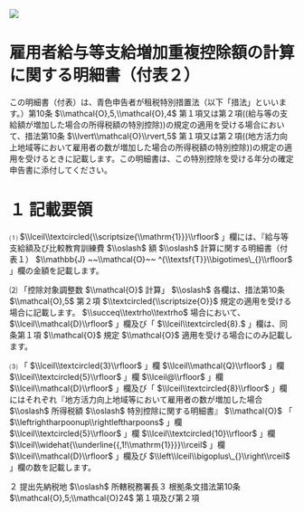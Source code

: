 ![](https://www.nta.go.jp/tmp/adc0c382-fda8-43e6-9c0c-f8ea807031ec/images/0d23ade7ef719dce86a402356161dcc02118bd3da280f39a8f1e43490e415df6.jpg)

# 雇用者給与等支給増加重複控除額の計算に関する明細書（付表２）

この明細書（付表）は、青色申告者が租税特別措置法（以下「措法」といいます。）第10条 $\\mathcal{O},5,\\mathcal{O},4$ 第１項又は第２項((給与等の支給額が増加した場合の所得税額の特別控除))の規定の適用を受ける場合において、措法第10条 $\\lvert\\mathcal{O}\\rvert,5$ 第１項又は第２項((地方活力向上地域等において雇用者の数が増加した場合の所得税額の特別控除))の規定の適用を受けるときに記載します。この明細書は、この特別控除を受ける年分の確定申告書に添付してください。

# １ 記載要領

⑴ $\\lceil\\textcircled{\\scriptsize{\\mathrm{1}}}\\rfloor$ 」欄には、『給与等支給額及び比較教育訓練費 $\\oslash$ 額 $\\oslash$ 計算に関する明細書（付表１） $\\mathbb{J} ~~\\mathcal{O}~~ ^{\\textsf{T}}\\bigotimes\_{}\\rfloor$ 」欄の金額を記載します。

⑵ 「控除対象調整数 $\\mathcal{O}$ 計算」 $\\oslash$ 各欄は、措法第10条 $\\mathcal{O},5$ 第２項 $\\textcircled{\\scriptsize{O}}$ 規定の適用を受ける場合に記載します。 $\\succeq\\textrho\\textrho$ 場合において、 $\\lceil\\mathcal{D}\\rfloor$ 」欄及び「 $\\lceil\\textcircled{8}.$ 」欄は、同条第１項 $\\mathcal{O}$ 規定 $\\mathcal{O}$ 適用を受ける場合にのみ記載します。

⑶ 「 $\\lceil\\textcircled{3}\\rfloor$ 」欄 $\\lceil\\mathcal{Q}\\rfloor$ 」欄 $\\lceil\\textcircled{5}\\rfloor$ 」欄 $\\lceil@\\rfloor$ 」欄 $\\lceil\\mathcal{D}\\rfloor$ 」欄及び「 $\\lceil\\textcircled{8}\\rfloor$ 」欄にはそれぞれ『地方活力向上地域等において雇用者の数が増加した場合 $\\oslash$ 所得税額 $\\oslash$ 特別控除に関する明細書』 $\\mathcal{O}$ 「 $\\leftrightharpoonup\\rightleftharpoons$ 」欄 $\\lceil\\textcircled{5}\\rfloor$ 」欄 $\\lceil\\textcircled{10}\\rfloor$ 」欄 $\\lceil\\widehat{\\underline{{,1!\\mathrm{1}}}}\\rceil$ 」欄 $\\lceil\\mathcal{D}\\rfloor$ 」欄及び $\\left\\lceil\\bigoplus\_{}\\right\\rceil$ 」欄の数を記載します。

２ 提出先納税地 $\\oslash$ 所轄税務署長３ 根拠条文措法第10条 $\\mathcal{O},5;\\mathcal{O}24$ 第１項及び第２項